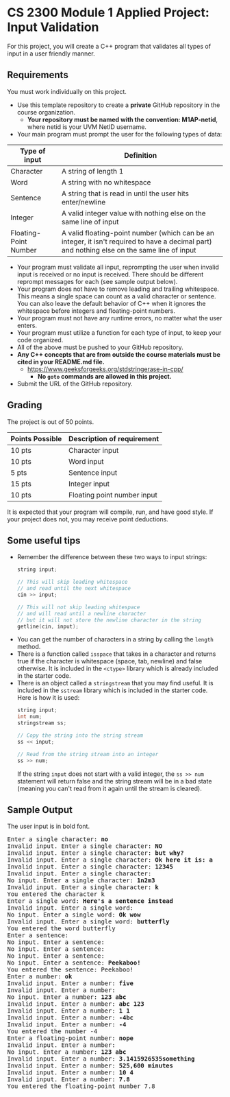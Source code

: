# CS 2300 Module 1 Applied Project: Input Validation

For this project, you will create a C++ program that validates all types of input in a user friendly manner.

## Requirements
You must work individually on this project.

* Use this template repository to create a **private** GitHub repository in the course organization.
  * **Your repository must be named with the convention: M1AP-netid**, where netid is your UVM NetID username.
* Your main program must prompt the user for the following types of data:

| Type of input         | Definition                                                                                                                                   |
|-----------------------|----------------------------------------------------------------------------------------------------------------------------------------------|
| Character             | A string of length 1                                                                                                                         |
| Word                  | A string with no whitespace                                                                                                                  |
| Sentence              | A string that is read in until the user hits enter/newline                                                                                   |
| Integer               | A valid integer value with nothing else on the same line of input                                                                            |
| Floating-Point Number | A valid floating-point number (which can be an integer, it isn't required to have a decimal part) and nothing else on the same line of input |

* Your program must validate all input, reprompting the user when invalid input is received or no input is received. There should be different reprompt messages for each (see sample output below).
* Your program does not have to remove leading and trailing whitespace. This means a single space can count as a valid character or sentence. You can also leave the default behavior of C++ when it ignores the whitespace before integers and floating-point numbers.
* Your program must not have any runtime errors, no matter what the user enters.
* Your program must utilize a function for each type of input, to keep your code organized.
* All of the above must be pushed to your GitHub repository.
* **Any C++ concepts that are from outside the course materials must be cited in your README.md file.**
  * https://www.geeksforgeeks.org/stdstringerase-in-cpp/
    * **No `goto` commands are allowed in this project.**
* Submit the URL of the GitHub repository. 

## Grading
The project is out of 50 points.

| Points Possible | Description of requirement   |
|-----------------|------------------------------|
| 10 pts          | Character input              |
| 10 pts          | Word input                   |
| 5 pts           | Sentence input               |
| 15 pts          | Integer input                |
| 10 pts          | Floating point number input  |

It is expected that your program will compile, run, and have good style. If your project does not, you may receive point deductions.

## Some useful tips
* Remember the difference between these two ways to input strings:
  ```cpp
  string input;
  
  // This will skip leading whitespace 
  // and read until the next whitespace
  cin >> input; 
  
  // This will not skip leading whitespace
  // and will read until a newline character
  // but it will not store the newline character in the string
  getline(cin, input);
  ```
* You can get the number of characters in a string by calling the `length` method.
* There is a function called `isspace` that takes in a character and returns true if the character is whitespace (space, tab, newline) and false otherwise. It is included in the `<ctype>` library which is already included in the starter code.
* There is an object called a `stringstream` that you may find useful. It is included in the `sstream` library which is included in the starter code. Here is how it is used:
  ```cpp
  string input;
  int num;
  stringstream ss;
  
  // Copy the string into the string stream
  ss << input;
  
  // Read from the string stream into an integer
  ss >> num;
  ```
  If the string `input` does not start with a valid integer, the `ss >> num` statement will return false and the string stream will be in a bad state (meaning you can't read from it again until the stream is cleared).

## Sample Output
The user input is in bold font.
<pre>
Enter a single character: <b>no</b>
Invalid input. Enter a single character: <b>NO</b>
Invalid input. Enter a single character: <b>but why?</b>
Invalid input. Enter a single character: <b>Ok here it is: a</b>
Invalid input. Enter a single character: <b>12345</b>
Invalid input. Enter a single character:
No input. Enter a single character: <b>1n2m3</b>
Invalid input. Enter a single character: <b>k</b>
You entered the character k
Enter a single word: <b>Here's a sentence instead</b>
Invalid input. Enter a single word:
No input. Enter a single word: <b>Ok wow</b>
Invalid input. Enter a single word: <b>butterfly</b>
You entered the word butterfly
Enter a sentence:
No input. Enter a sentence:
No input. Enter a sentence:
No input. Enter a sentence:
No input. Enter a sentence: <b>Peekaboo!</b>
You entered the sentence: Peekaboo!
Enter a number: <b>ok</b>
Invalid input. Enter a number: <b>five</b>
Invalid input. Enter a number:
No input. Enter a number: <b>123 abc</b>
Invalid input. Enter a number: <b>abc 123</b>
Invalid input. Enter a number: <b>1 1</b>
Invalid input. Enter a number: <b>-4bc</b>
Invalid input. Enter a number: <b>-4</b>
You entered the number -4
Enter a floating-point number: <b>nope</b>
Invalid input. Enter a number:
No input. Enter a number: <b>123 abc</b>
Invalid input. Enter a number: <b>3.1415926535something</b>
Invalid input. Enter a number: <b>525,600 minutes</b>
Invalid input. Enter a number: <b>10 4</b>
Invalid input. Enter a number: <b>7.8</b>
You entered the floating-point number 7.8
</pre>
